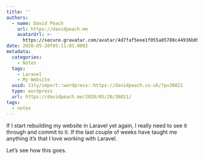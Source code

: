 ```yaml
---
title: ''
authors:
  - name: David Peach
    url: https://davidpeach.me
    avatarUrl: >-
      https://secure.gravatar.com/avatar/4d7faf5eee1f055a85788c44936b8995eaab6dfb004e7854ec747ccb272e91ee?s=96&d=mm&r=g
date: 2020-05-20T05:11:03.000Z
metadata:
  categories:
    - Notes
  tags:
    - Laravel
    - My Website
  uuid: 11ty/import::wordpress::https://davidpeach.co.uk/?p=36021
  type: wordpress
  url: https://davidpeach.me/2020/05/20/36021/
tags:
  - notes
---
```

If I start rebuilding my website in Laravel yet again, I really need to see it through and commit to it. If the last couple of weeks have taught me anything it’s that I love working with Laravel.

Let’s see how this goes.